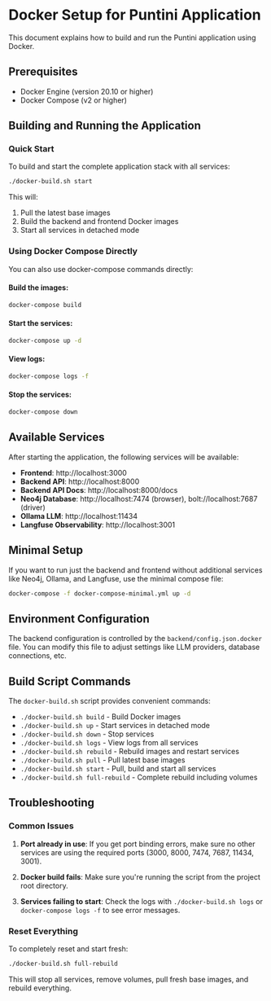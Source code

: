 # Docker Setup for Puntini Application

This document explains how to build and run the Puntini application using Docker.

## Prerequisites

- Docker Engine (version 20.10 or higher)
- Docker Compose (v2 or higher)

## Building and Running the Application

### Quick Start

To build and start the complete application stack with all services:

```bash
./docker-build.sh start
```

This will:
1. Pull the latest base images
2. Build the backend and frontend Docker images
3. Start all services in detached mode

### Using Docker Compose Directly

You can also use docker-compose commands directly:

#### Build the images:
```bash
docker-compose build
```

#### Start the services:
```bash
docker-compose up -d
```

#### View logs:
```bash
docker-compose logs -f
```

#### Stop the services:
```bash
docker-compose down
```

## Available Services

After starting the application, the following services will be available:

- **Frontend**: http://localhost:3000
- **Backend API**: http://localhost:8000
- **Backend API Docs**: http://localhost:8000/docs
- **Neo4j Database**: http://localhost:7474 (browser), bolt://localhost:7687 (driver)
- **Ollama LLM**: http://localhost:11434
- **Langfuse Observability**: http://localhost:3001

## Minimal Setup

If you want to run just the backend and frontend without additional services like Neo4j, Ollama, and Langfuse, use the minimal compose file:

```bash
docker-compose -f docker-compose-minimal.yml up -d
```

## Environment Configuration

The backend configuration is controlled by the `backend/config.json.docker` file. You can modify this file to adjust settings like LLM providers, database connections, etc.

## Build Script Commands

The `docker-build.sh` script provides convenient commands:

- `./docker-build.sh build` - Build Docker images
- `./docker-build.sh up` - Start services in detached mode
- `./docker-build.sh down` - Stop services
- `./docker-build.sh logs` - View logs from all services
- `./docker-build.sh rebuild` - Rebuild images and restart services
- `./docker-build.sh pull` - Pull latest base images
- `./docker-build.sh start` - Pull, build and start all services
- `./docker-build.sh full-rebuild` - Complete rebuild including volumes

## Troubleshooting

### Common Issues

1. **Port already in use**: If you get port binding errors, make sure no other services are using the required ports (3000, 8000, 7474, 7687, 11434, 3001).

2. **Docker build fails**: Make sure you're running the script from the project root directory.

3. **Services failing to start**: Check the logs with `./docker-build.sh logs` or `docker-compose logs -f` to see error messages.

### Reset Everything

To completely reset and start fresh:

```bash
./docker-build.sh full-rebuild
```

This will stop all services, remove volumes, pull fresh base images, and rebuild everything.